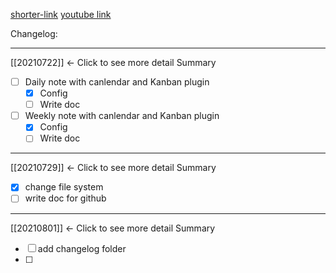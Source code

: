[shorter-link](https://google.com)
[youtube link](https://www.youtube.com/watch?v=GUtXbwqS3iQ)

Changelog:

---
[[20210722]] <- Click to see more detail
Summary
- [ ] Daily note  with canlendar and Kanban plugin
	- [x] Config 
	- [ ] Write doc
- [ ] Weekly note with canlendar and Kanban plugin
	- [x] Config 
	- [ ] Write doc

---
[[20210729]] <- Click to see more detail
Summary
- [x] change file system
- [ ] write doc for github

---
[[20210801]] <- Click to see more detail
Summary
- [ ] add changelog folder
- [ ] 
